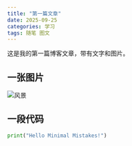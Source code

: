 ```yaml
---
title: "第一篇文章"
date: 2025-09-25
categories: 学习
tags: 随笔 图文
---
```


这是我的第一篇博客文章，带有文字和图片。

## 一张图片
![风景](https://picsum.photos/800/400)

## 一段代码
```python
print("Hello Minimal Mistakes!")
